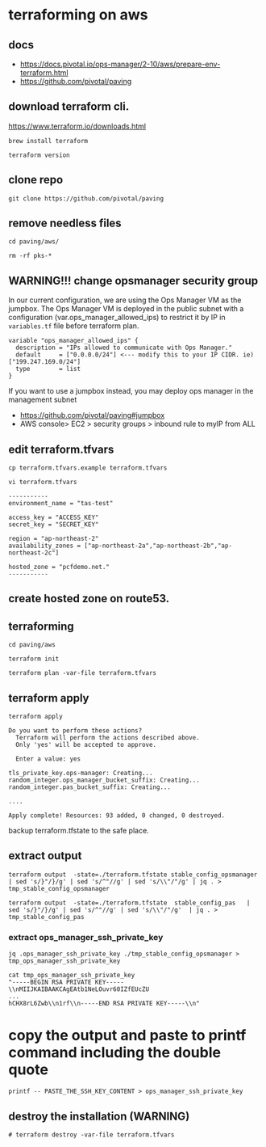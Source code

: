 # terraforming on aws

## docs
- https://docs.pivotal.io/ops-manager/2-10/aws/prepare-env-terraform.html
- https://github.com/pivotal/paving 

## download terraform cli.
https://www.terraform.io/downloads.html
```
brew install terraform
```
```
terraform version 
```

## clone repo 
```
git clone https://github.com/pivotal/paving
```

## remove needless files
```
cd paving/aws/

rm -rf pks-*
```

## WARNING!!! change opsmanager security group 
In our current configuration, we are using the Ops Manager VM as the jumpbox. The Ops Manager VM is deployed in the public subnet with a configuration (var.ops_manager_allowed_ips) to restrict it by IP in `variables.tf` file before terraform plan.
```
variable "ops_manager_allowed_ips" {
  description = "IPs allowed to communicate with Ops Manager."
  default     = ["0.0.0.0/24"] <--- modify this to your IP CIDR. ie) ["199.247.169.0/24"]
  type        = list
}
```


If you want to use a jumpbox instead, you may deploy ops manager in the management subnet
- https://github.com/pivotal/paving#jumpbox
- AWS console> EC2 > security groups > inbound rule to myIP from ALL

## edit terraform.tfvars
```
cp terraform.tfvars.example terraform.tfvars

vi terraform.tfvars

-----------
environment_name = "tas-test"

access_key = "ACCESS_KEY"
secret_key = "SECRET_KEY"

region = "ap-northeast-2"
availability_zones = ["ap-northeast-2a","ap-northeast-2b","ap-northeast-2c"]

hosted_zone = "pcfdemo.net."
-----------
```

## create hosted zone on route53.


## terraforming
```
cd paving/aws

terraform init

terraform plan -var-file terraform.tfvars
```

## terraform apply

```
terraform apply

Do you want to perform these actions?
  Terraform will perform the actions described above.
  Only 'yes' will be accepted to approve.

  Enter a value: yes

tls_private_key.ops-manager: Creating...
random_integer.ops_manager_bucket_suffix: Creating...
random_integer.pas_bucket_suffix: Creating...

....

Apply complete! Resources: 93 added, 0 changed, 0 destroyed.
```
backup terraform.tfstate to the safe place.


## extract output

```
terraform output  -state=./terraform.tfstate stable_config_opsmanager  | sed 's/}"/}/g' | sed 's/^"//g' | sed 's/\\"/"/g' | jq . > tmp_stable_config_opsmanager
```
```
terraform output  -state=./terraform.tfstate  stable_config_pas   | sed 's/}"/}/g' | sed 's/^"//g' | sed 's/\\"/"/g'  | jq . > tmp_stable_config_pas
```

### extract ops_manager_ssh_private_key
```
jq .ops_manager_ssh_private_key ./tmp_stable_config_opsmanager > tmp_ops_manager_ssh_private_key
```
```
cat tmp_ops_manager_ssh_private_key
"-----BEGIN RSA PRIVATE KEY-----\\nMIIJKAIBAAKCAgEAtb1NeLOuvr60IZfEUcZU
...
hCHX8rL6Zwb\\n1rf\\n-----END RSA PRIVATE KEY-----\\n"
```


# copy the output and paste to printf command including the double quote
```
printf -- PASTE_THE_SSH_KEY_CONTENT > ops_manager_ssh_private_key
```


## destroy the installation (WARNING)
```
# terraform destroy -var-file terraform.tfvars
```


